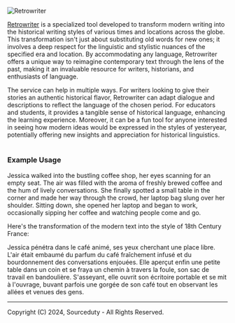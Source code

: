 ![Retrowriter](https://github.com/sourceduty/Retrowriter/assets/123030236/50683ff7-b8b3-4f84-957f-289af2336b8f)

[Retrowriter](https://chat.openai.com/g/g-WRBOBHtSg-retrowriter) is a specialized tool developed to transform modern writing into the historical writing styles of various times and locations across the globe. This transformation isn't just about substituting old words for new ones; it involves a deep respect for the linguistic and stylistic nuances of the specified era and location. By accommodating any language, Retrowriter offers a unique way to reimagine contemporary text through the lens of the past, making it an invaluable resource for writers, historians, and enthusiasts of language.

The service can help in multiple ways. For writers looking to give their stories an authentic historical flavor, Retrowriter can adapt dialogue and descriptions to reflect the language of the chosen period. For educators and students, it provides a tangible sense of historical language, enhancing the learning experience. Moreover, it can be a fun tool for anyone interested in seeing how modern ideas would be expressed in the styles of yesteryear, potentially offering new insights and appreciation for historical linguistics.

#
### Example Usage

Jessica walked into the bustling coffee shop, her eyes scanning for an empty seat. The air was filled with the aroma of freshly brewed coffee and the hum of lively conversations. She finally spotted a small table in the corner and made her way through the crowd, her laptop bag slung over her shoulder. Sitting down, she opened her laptop and began to work, occasionally sipping her coffee and watching people come and go.

Here's the transformation of the modern text into the style of 18th Century France:

Jessica pénétra dans le café animé, ses yeux cherchant une place libre. L'air était embaumé du parfum du café fraîchement infusé et du bourdonnement des conversations enjouées. Elle aperçut enfin une petite table dans un coin et se fraya un chemin à travers la foule, son sac de travail en bandoulière. S'asseyant, elle ouvrit son écritoire portable et se mit à l'ouvrage, buvant parfois une gorgée de son café tout en observant les allées et venues des gens.

***
Copyright (C) 2024, Sourceduty - All Rights Reserved.
